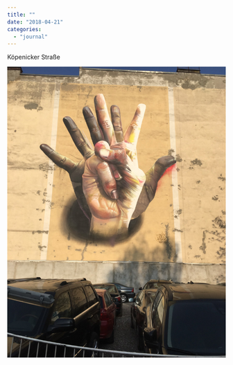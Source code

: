 ```yaml
---
title: ""
date: "2018-04-21"
categories: 
  - "journal"
---
```


Köpenicker Straße

![](images/ac036f9fdf.jpg)
